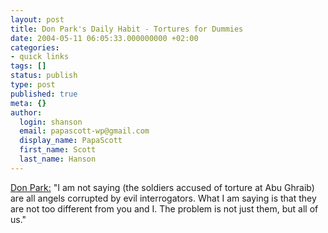 ```yaml
---
layout: post
title: Don Park's Daily Habit - Tortures for Dummies
date: 2004-05-11 06:05:33.000000000 +02:00
categories:
- quick links
tags: []
status: publish
type: post
published: true
meta: {}
author:
  login: shanson
  email: papascott-wp@gmail.com
  display_name: PapaScott
  first_name: Scott
  last_name: Hanson
---
```

<p><a title="Don Park's Daily Habit - Tortures for Dummies" href="http://www.docuverse.com/blog/donpark/EntryViewPage.aspx?guid=6b12221b-9ef6-471c-9c06-672a4b18743a">Don Park:</a> "I am not saying (the soldiers accused of torture at Abu Ghraib) are all angels corrupted by evil interrogators.  What I am saying is that they are not too different from you and I.  The problem is not just them, but all of us."</p>
